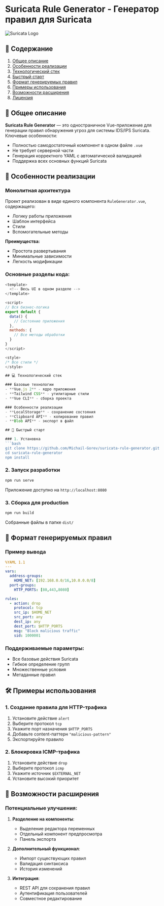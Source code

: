 
# Suricata Rule Generator - Генератор правил для Suricata

![Suricata Logo](https://suricata.io/wp-content/uploads/2019/10/suricata-logo.png)

## 📌 Содержание
1. [Общее описание](#-общее-описание)
2. [Особенности реализации](#-особенности-реализации)
3. [Технологический стек](#-технологический-стек)
4. [Быстрый старт](#-быстрый-старт)
5. [Формат генерируемых правил](#-формат-генерируемых-правил)
6. [Примеры использования](#-примеры-использования)
7. [Возможности расширения](#-возможности-расширения)
8. [Лицензия](#-лицензия)

## 🌟 Общее описание

**Suricata Rule Generator** — это одностраничное Vue-приложение для генерации правил обнаружения угроз для системы IDS/IPS Suricata. Ключевые особенности:

- Полностью самодостаточный компонент в одном файле `.vue`
- Не требует серверной части
- Генерация корректного YAML с автоматической валидацией
- Поддержка всех основных функций Suricata

## 🧩 Особенности реализации

### Монолитная архитектура
Проект реализован в виде единого компонента `RuleGenerator.vue`, содержащего:
- Логику работы приложения
- Шаблон интерфейса
- Стили
- Вспомогательные методы

**Преимущества:**
- Простота развертывания
- Минимальные зависимости
- Легкость модификации

### Основные разделы кода:
```javascript
<template>
  <!-- Весь UI в одном разделе -->
</template>

<script>
// Вся бизнес-логика
export default {
  data() {
    // Состояние приложения
  },
  methods: {
    // Все методы обработки
  }
}
</script>

<style>
/* Все стили */
</style>

## 💻 Технологический стек

### Базовые технологии
- **Vue.js 2** - ядро приложения
- **Tailwind CSS** - утилитарные стили
- **Vue CLI** - сборка проекта

### Особенности реализации
- **LocalStorage** - сохранение состояния
- **Clipboard API** - копирование правил
- **Blob API** - экспорт в файл

## 🚀 Быстрый старт

### 1. Установка
```bash
git clone https://github.com/Michail-Gorev/suricata-rule-generator.git
cd suricata-rule-generator
npm install
```

### 2. Запуск разработки
```bash
npm run serve
```
Приложение доступно на `http://localhost:8080`

### 3. Сборка для production
```bash
npm run build
```
Собранные файлы в папке `dist/`

## 📝 Формат генерируемых правил

### Пример вывода
```yaml
%YAML 1.1
---
vars:
  address-groups:
    HOME_NET: [192.168.0.0/16,10.0.0.0/8]
  port-groups:
    HTTP_PORTS: [80,443,8080]

rules:
  - action: drop
    protocol: tcp
    src_ip: $HOME_NET
    src_port: any
    dest_ip: any
    dest_port: $HTTP_PORTS
    msg: "Block malicious traffic"
    sid: 1000001
```

### Поддерживаемые параметры:
- Все базовые действия Suricata
- Гибкое определение групп
- Множественные условия
- Метаданные правил

## 🛠 Примеры использования

### 1. Создание правила для HTTP-трафика
1. Установите действие `alert`
2. Выберите протокол `tcp`
3. Укажите порт назначения `$HTTP_PORTS`
4. Добавьте content-паттерн `"malicious-pattern"`
5. Экспортируйте правило

### 2. Блокировка ICMP-трафика
1. Установите действие `drop`
2. Выберите протокол `icmp`
3. Укажите источник `$EXTERNAL_NET`
4. Установите высокий приоритет

## 🔮 Возможности расширения

### Потенциальные улучшения:
1. **Разделение на компоненты**:
   - Выделение редактора переменных
   - Отдельный компонент предпросмотра
   - Панель экспорта

2. **Дополнительный функционал**:
   - Импорт существующих правил
   - Валидация синтаксиса
   - История изменений

3. **Интеграция**:
   - REST API для сохранения правил
   - Аутентификация пользователей
   - Совместное редактирование
